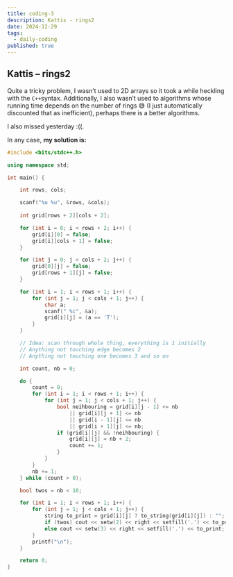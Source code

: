```yaml
---
title: coding-3
description: Kattis - rings2
date: 2024-12-29
tags:
  - daily-coding
published: true
---
```

## Kattis – rings2
Quite a tricky problem, I wasn’t used to 2D arrays so it took a while heckling with the `C++`syntax. Additionally, I also wasn’t used to algorithms whose running time depends on the number of rings 😅 (I just automatically discounted that as inefficient), perhaps there is a better algorithms.

I also missed yesterday :((.

In any case, **my solution is:**
```cpp
#include <bits/stdc++.h>

using namespace std;

int main() {

    int rows, cols;

    scanf("%u %u", &rows, &cols);
    
    int grid[rows + 2][cols + 2];

    for (int i = 0; i < rows + 2; i++) {
        grid[i][0] = false;
        grid[i][cols + 1] = false;
    }

    for (int j = 0; j < cols + 2; j++) {
        grid[0][j] = false;
        grid[rows + 1][j] = false;
    }

    for (int i = 1; i < rows + 1; i++) {
        for (int j = 1; j < cols + 1; j++) {
            char a;
            scanf(" %c", &a);
            grid[i][j] = (a == 'T');
        }
    }

    // Idea: scan through whole thing, everything is 1 initially
    // Anything not touching edge becomes 2
    // Anything not touching one becomes 3 and so on

    int count, nb = 0;

    do {
        count = 0;
        for (int i = 1; i < rows + 1; i++) {
            for (int j = 1; j < cols + 1; j++) {
                bool neihbouring = grid[i][j - 1] <= nb 
	                || grid[i][j + 1] <= nb 
	                || grid[i - 1][j] <= nb 
	                || grid[i + 1][j] <= nb;
                if (grid[i][j] && !neihbouring) {
                    grid[i][j] = nb + 2;
                    count += 1;
                }
            }
        }
        nb += 1;
    } while (count > 0);

    bool twos = nb < 10;

    for (int i = 1; i < rows + 1; i++) {
        for (int j = 1; j < cols + 1; j++) {
            string to_print = grid[i][j] ? to_string(grid[i][j]) : "";
            if (twos) cout << setw(2) << right << setfill('.') << to_print;
            else cout << setw(3) << right << setfill('.') << to_print;
        }
        printf("\n");
    }

    return 0;
}
```